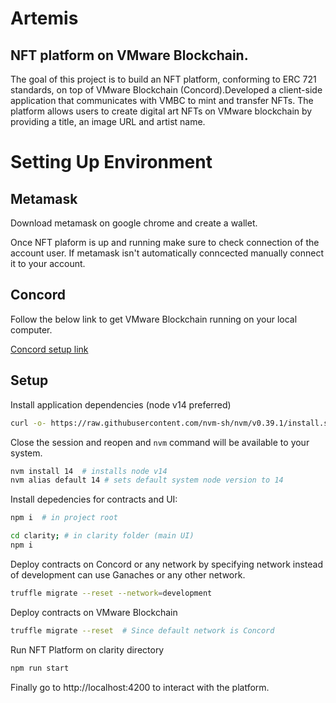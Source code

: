 # Artemis

## NFT platform on VMware Blockchain.
The goal of this project is to build an NFT platform, conforming to ERC 721 standards, on top of VMware Blockchain (Concord).Developed a client-side application that communicates with VMBC to mint and transfer NFTs. The platform allows users to create digital art NFTs on VMware blockchain by providing a title, an image URL and artist name.

# Setting Up Environment

## Metamask
Download metamask on google chrome and create a wallet. 

Once NFT plaform is up and running make sure to check connection of the account user. If metamask isn't automatically conncected manually connect it to your account. 

## Concord

Follow the below link to get VMware Blockchain running on your local computer.

[Concord setup link](https://confluence.eng.vmware.com/pages/viewpage.action?spaceKey=BLOC&title=Eth+Onboarding)

## Setup

Install application dependencies (node v14 preferred)

```bash
curl -o- https://raw.githubusercontent.com/nvm-sh/nvm/v0.39.1/install.sh | bash
```

Close the session and reopen and `nvm` command will be available to your system.

```bash
nvm install 14  # installs node v14
nvm alias default 14 # sets default system node version to 14
```

Install depedencies for contracts and UI:

```bash
npm i  # in project root

cd clarity; # in clarity folder (main UI)
npm i
```

Deploy contracts on Concord or any network by specifying network instead of development can use Ganaches or any other network.
```bash
truffle migrate --reset --network=development
```

Deploy contracts on VMware Blockchain
```bash
truffle migrate --reset  # Since default network is Concord
```
Run NFT Platform on clarity directory
```bash
npm run start
```

Finally go to http://localhost:4200 to interact with the platform. 
